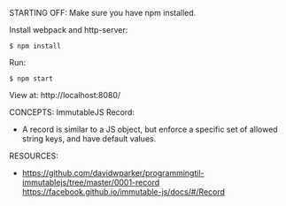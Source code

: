 STARTING OFF:
Make sure you have npm installed.

Install webpack and http-server:
```
$ npm install
```

Run:
```
$ npm start
```

View at: http://localhost:8080/

CONCEPTS:
ImmutableJS
Record:
*  A record is similar to a JS object, but enforce a specific set of allowed string keys, and have default values.

RESOURCES:
* https://github.com/davidwparker/programmingtil-immutablejs/tree/master/0001-record
https://facebook.github.io/immutable-js/docs/#/Record
